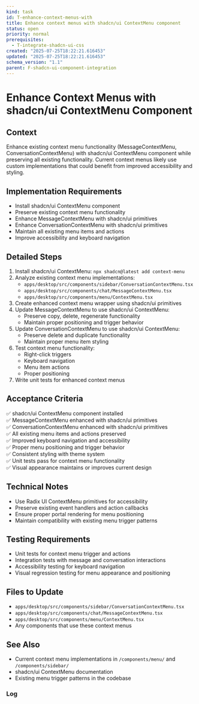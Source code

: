```yaml
---
kind: task
id: T-enhance-context-menus-with
title: Enhance context menus with shadcn/ui ContextMenu component
status: open
priority: normal
prerequisites:
  - T-integrate-shadcn-ui-css
created: "2025-07-25T18:22:21.616453"
updated: "2025-07-25T18:22:21.616453"
schema_version: "1.1"
parent: F-shadcn-ui-component-integration
---
```


# Enhance Context Menus with shadcn/ui ContextMenu Component

## Context

Enhance existing context menu functionality (MessageContextMenu, ConversationContextMenu) with shadcn/ui ContextMenu component while preserving all existing functionality. Current context menus likely use custom implementations that could benefit from improved accessibility and styling.

## Implementation Requirements

- Install shadcn/ui ContextMenu component
- Preserve existing context menu functionality
- Enhance MessageContextMenu with shadcn/ui primitives
- Enhance ConversationContextMenu with shadcn/ui primitives
- Maintain all existing menu items and actions
- Improve accessibility and keyboard navigation

## Detailed Steps

1. Install shadcn/ui ContextMenu: `npx shadcn@latest add context-menu`
2. Analyze existing context menu implementations:
   - `apps/desktop/src/components/sidebar/ConversationContextMenu.tsx`
   - `apps/desktop/src/components/chat/MessageContextMenu.tsx`
   - `apps/desktop/src/components/menu/ContextMenu.tsx`
3. Create enhanced context menu wrapper using shadcn/ui primitives
4. Update MessageContextMenu to use shadcn/ui ContextMenu:
   - Preserve copy, delete, regenerate functionality
   - Maintain proper positioning and trigger behavior
5. Update ConversationContextMenu to use shadcn/ui ContextMenu:
   - Preserve delete and duplicate functionality
   - Maintain proper menu item styling
6. Test context menu functionality:
   - Right-click triggers
   - Keyboard navigation
   - Menu item actions
   - Proper positioning
7. Write unit tests for enhanced context menus

## Acceptance Criteria

✅ shadcn/ui ContextMenu component installed  
✅ MessageContextMenu enhanced with shadcn/ui primitives  
✅ ConversationContextMenu enhanced with shadcn/ui primitives  
✅ All existing menu items and actions preserved  
✅ Improved keyboard navigation and accessibility  
✅ Proper menu positioning and trigger behavior  
✅ Consistent styling with theme system  
✅ Unit tests pass for context menu functionality  
✅ Visual appearance maintains or improves current design

## Technical Notes

- Use Radix UI ContextMenu primitives for accessibility
- Preserve existing event handlers and action callbacks
- Ensure proper portal rendering for menu positioning
- Maintain compatibility with existing menu trigger patterns

## Testing Requirements

- Unit tests for context menu trigger and actions
- Integration tests with message and conversation interactions
- Accessibility testing for keyboard navigation
- Visual regression testing for menu appearance and positioning

## Files to Update

- `apps/desktop/src/components/sidebar/ConversationContextMenu.tsx`
- `apps/desktop/src/components/chat/MessageContextMenu.tsx`
- `apps/desktop/src/components/menu/ContextMenu.tsx`
- Any components that use these context menus

## See Also

- Current context menu implementations in `/components/menu/` and `/components/sidebar/`
- shadcn/ui ContextMenu documentation
- Existing menu trigger patterns in the codebase

### Log
